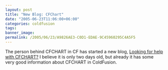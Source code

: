 ```yaml
---
layout: post
title: "New Blog: CFChart"
date: "2005-06-23T11:06:00+06:00"
categories: coldfusion 
tags: 
banner_image: 
permalink: /2005/06/23/A9826AE3-C0D1-EDAE-9C45960295C4A5F5
---
```


The person behind CFCHART in CF has started a new blog, <a href="http://cfchart.blogspot.com/">Looking for help with CFCHART?</a> I believe it is only two days old, but already it has some very good information about CFCHART in ColdFusion.